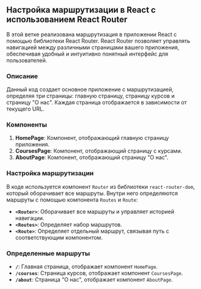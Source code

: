 ## Настройка маршрутизации в React с использованием React Router

В этой ветке реализована маршрутизация в приложении React с помощью библиотеки React Router. React Router позволяет управлять навигацией между различными страницами вашего приложения, обеспечивая удобный и интуитивно понятный интерфейс для пользователей.

### Описание

Данный код создает основное приложение с маршрутизацией, определяя три страницы: главную страницу, страницу курсов и страницу "О нас". Каждая страница отображается в зависимости от текущего URL.

### Компоненты

1. **HomePage**: Компонент, отображающий главную страницу приложения.
2. **CoursesPage**: Компонент, отображающий страницу с курсами.
3. **AboutPage**: Компонент, отображающий страницу "О нас".

### Настройка маршрутизации

В коде используется компонент `Router` из библиотеки `react-router-dom`, который оборачивает все маршруты. Внутри него определяются маршруты с помощью компонента `Routes` и `Route`:

- **`<Router>`**: Оборачивает все маршруты и управляет историей навигации.
- **`<Routes>`**: Определяет набор маршрутов.
- **`<Route>`**: Определяет отдельный маршрут, связывая путь с соответствующим компонентом.

### Определенные маршруты

- **`/`**: Главная страница, отображает компонент `HomePage`.
- **`/courses`**: Страница курсов, отображает компонент `CoursesPage`.
- **`/about`**: Страница "О нас", отображает компонент `AboutPage`.
